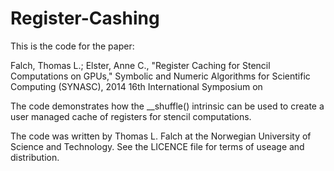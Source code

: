 Register-Cashing
================

This is the code for the paper:

Falch, Thomas L.; Elster, Anne C., "Register Caching for Stencil Computations on GPUs,"
Symbolic and Numeric Algorithms for Scientific Computing (SYNASC), 2014 16th International Symposium on 

The code demonstrates how the __shuffle() intrinsic can be used to create a user managed cache of registers for stencil computations.

The code was written by Thomas L. Falch at the Norwegian University of Science and Technology. See the LICENCE file for terms of useage and distribution.
